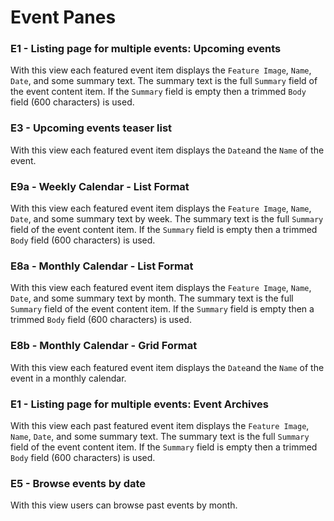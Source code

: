 # Event Panes

### E1 - Listing page for multiple events: Upcoming events

With this view each featured event item displays the `Feature Image`, `Name`, `Date`, and some summary text. The summary text is the full `Summary` field of the event content item. If the `Summary` field is empty then a trimmed `Body` field \(600 characters\) is used.

### E3 - Upcoming events teaser list

With this view each featured event item displays the `Date`and the `Name` of the event.

### E9a - Weekly Calendar - List Format

With this view each featured event item displays the `Feature Image`, `Name`, `Date`, and some summary text by week. The summary text is the full `Summary` field of the event content item. If the `Summary` field is empty then a trimmed `Body` field \(600 characters\) is used.

### E8a - Monthly Calendar - List Format

With this view each featured event item displays the `Feature Image`, `Name`, `Date`, and some summary text by month. The summary text is the full `Summary` field of the event content item. If the `Summary` field is empty then a trimmed `Body` field \(600 characters\) is used.

### E8b - Monthly Calendar - Grid Format

With this view each featured event item displays the `Date`and the `Name` of the event in a monthly calendar.

### E1 - Listing page for multiple events: Event Archives

With this view each past featured event item displays the `Feature Image`, `Name`, `Date`, and some summary text. The summary text is the full `Summary` field of the event content item. If the `Summary` field is empty then a trimmed `Body` field \(600 characters\) is used.

### E5 - Browse events by date

With this view users can browse past events by month.

